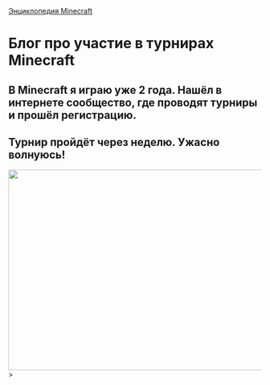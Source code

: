 <html>
    <a href="https://minecraft.fandom.com/ru/wiki/%D0%97%D0%B0%D0%B3%D0%BB%D0%B0%D0%B2%D0%BD%D0%B0%D1%8F_%D1%81%D1%82%D1%80%D0%B0%D0%BD%D0%B8%D1%86%D0%B0">Энциклопедия Minecraft</a>
    <h1>Блог про участие в турнирах Minecraft</h1>
    <h2>В Minecraft я играю уже 2 года. Нашёл в интернете сообщество, где проводят турниры и прошёл регистрацию.
    <h2>Турнир пройдёт через неделю. Ужасно волнуюсь! </h2>
    <img src="https://th.bing.com/th/id/OIP.U36FjLlUIL_Ax0M-je8KUQAAAA?o=7&cb=iwp2rm=3&rs=1&pid=ImgDetMain.png"  width="900px"
 height="400px">>
</html>
